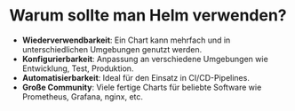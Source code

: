 # Warum sollte man Helm verwenden?

- **Wiederverwendbarkeit**: Ein Chart kann mehrfach und in unterschiedlichen Umgebungen genutzt werden.
- **Konfigurierbarkeit**: Anpassung an verschiedene Umgebungen wie Entwicklung, Test, Produktion.
- **Automatisierbarkeit**: Ideal für den Einsatz in CI/CD-Pipelines.
- **Große Community**: Viele fertige Charts für beliebte Software wie Prometheus, Grafana, nginx, etc.

